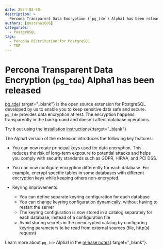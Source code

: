 ```yaml
---
date: 2024-03-28
description: >
  Percona Transparent Data Encryption (`pg_tde`) Alpha1 has been released on March 28, 2024
authors: [nastena1606]
categories:
  - PostgreSQL
tags:
  - Percona Distribution for PostgreSQL
  - TDE
---
```


# Percona Transparent Data Encryption (`pg_tde`) Alpha1 has been released

[pg_tde](https://percona.github.io/pg_tde/main/index.html){:target="_blank"} is the open source extension for PostgreSQL developed by us to enable you to keep sensitive data safe and secure. `pg_tde` provides data encryption at rest. The encryption happens transparently in the background and doesn't affect database operations.

Try it out using the [installation instructions](https://percona.github.io/pg_tde/main/install.html){:target="_blank"}

<!-- more -->

The Alpha1 version of the extension introduces the following key features:

* You can now rotate principal keys used for data encryption. This reduces the risk of long-term exposure to potential attacks and helps you comply with security standards such as GDPR, HIPAA, and PCI DSS.

* You can now configure encryption differently for each database. For example, encrypt specific tables in some databases with different encryption keys while keeping others non-encrypted.

* Keyring improvements:

    * You can define separate keyring configuration for each database
    * You can change keyring configuration dynamically, without having to restart the server
    * The keyring configuration is now stored in a catalog separately for each database, instead of a configuration file
    * Avoid storing secrets in the unencrypted catalog by configuring keyring parameters to be read from external sources (file, http(s) request)

Learn more about `pg_tde` Alpha1 in the [release notes](https://percona.github.io/pg_tde/main/release-notes/alpha1.html){:target="_blank"}. 
